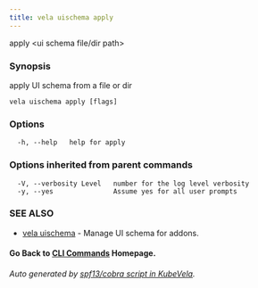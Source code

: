 ```yaml
---
title: vela uischema apply
---
```


apply \<ui schema file/dir path\>

### Synopsis

apply UI schema from a file or dir

```
vela uischema apply [flags]
```

### Options

```
  -h, --help   help for apply
```

### Options inherited from parent commands

```
  -V, --verbosity Level   number for the log level verbosity
  -y, --yes               Assume yes for all user prompts
```

### SEE ALSO

* [vela uischema](vela_uischema.md)	 - Manage UI schema for addons.

#### Go Back to [CLI Commands](vela.md) Homepage.


###### Auto generated by [spf13/cobra script in KubeVela](https://github.com/kubevela/kubevela/tree/master/hack/docgen).
